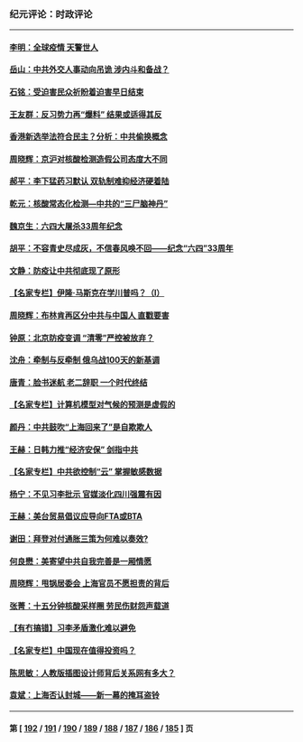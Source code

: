 ### 纪元评论：时政评论
---
#### [李明：全球疫情 天警世人](../../pages/nsc1025/n13754348.md) 
#### [岳山：中共外交人事动向吊诡 涉内斗和备战？](../../pages/nsc1025/n13754010.md) 
#### [石铭：受迫害民众祈盼着迫害早日结束](../../pages/nsc1025/n13754063.md) 
#### [王友群：反习势力再“爆料” 结果或适得其反](../../pages/nsc1025/n13753609.md) 
#### [香港新选举法符合民主？分析：中共偷换概念](../../pages/nsc1025/n13753490.md) 
#### [周晓辉：京沪对核酸检测造假公司态度大不同](../../pages/nsc1025/n13753560.md) 
#### [郝平：李下猛药习默认 双轨制难抑经济硬着陆](../../pages/nsc1025/n13753372.md) 
#### [乾元：核酸常态化检测—中共的“三尸脑神丹”](../../pages/nsc1025/n13753321.md) 
#### [魏京生：六四大屠杀33周年纪念](../../pages/nsc1025/n13753301.md) 
#### [胡平：不容青史尽成灰，不信春风唤不回——纪念“六四”33周年](../../pages/nsc1025/n13753293.md) 
#### [文静：防疫让中共彻底现了原形](../../pages/nsc1025/n13753172.md) 
#### [【名家专栏】伊隆‧马斯克在学川普吗？（I）](../../pages/nsc1025/n13752323.md) 
#### [周晓辉：布林肯再区分中共与中国人 直戳要害](../../pages/nsc1025/n13752875.md) 
#### [钟原：北京防疫变调 “清零”严控被放弃？](../../pages/nsc1025/n13752867.md) 
#### [沈舟：牵制与反牵制 俄乌战100天的新基调](../../pages/nsc1025/n13752582.md) 
#### [唐青：脸书迷航 老二辞职 一个时代终结](../../pages/nsc1025/n13752619.md) 
#### [【名家专栏】计算机模型对气候的预测是虚假的](../../pages/nsc1025/n13752261.md) 
#### [颜丹：中共鼓吹“上海回来了”是自欺欺人](../../pages/nsc1025/n13752347.md) 
#### [王赫：日韩力推“经济安保” 剑指中共](../../pages/nsc1025/n13752170.md) 
#### [【名家专栏】中共欲控制“云” 掌握敏感数据](../../pages/nsc1025/n13751647.md) 
#### [杨宁：不见习李批示 官媒淡化四川强震有因](../../pages/nsc1025/n13751790.md) 
#### [王赫：美台贸易倡议应导向FTA或BTA](../../pages/nsc1025/n13751254.md) 
#### [谢田：拜登对付通胀三策为何难以奏效?](../../pages/nsc1025/n13751205.md) 
#### [何良懋：美寄望中共自我完善是一厢情愿](../../pages/nsc1025/n13751259.md) 
#### [周晓辉：甩锅居委会 上海官员不愿担责的背后](../../pages/nsc1025/n13751114.md) 
#### [张菁：十五分钟核酸采样圈 劳民伤财怨声载道](../../pages/nsc1025/n13751110.md) 
#### [【有冇搞错】习李矛盾激化难以避免](../../pages/nsc1025/n13750461.md) 
#### [【名家专栏】中国现在值得投资吗？](../../pages/nsc1025/n13750210.md) 
#### [陈思敏：人教版插图设计师背后关系网有多大？](../../pages/nsc1025/n13750804.md) 
#### [袁斌：上海否认封城——新一幕的掩耳盗铃](../../pages/nsc1025/n13750763.md) 

---
#### 第 [ [192](./192.md) / [191](./191.md) / [190](./190.md) / [189](./189.md) / [188](./188.md) / [187](./187.md) / [186](./186.md) / [185](./185.md) ] 页
